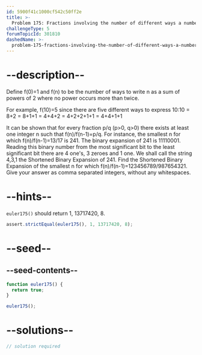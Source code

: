 ```yaml
---
id: 5900f41c1000cf542c50ff2e
title: >-
  Problem 175: Fractions involving the number of different ways a number can be expressed as a sum of powers of 2
challengeType: 5
forumTopicId: 301810
dashedName: >-
  problem-175-fractions-involving-the-number-of-different-ways-a-number-can-be-expressed-as-a-sum-of-powers-of-2
---
```


# --description--

Define f(0)=1 and f(n) to be the number of ways to write n as a sum of powers of 2 where no power occurs more than twice.

For example, f(10)=5 since there are five different ways to express 10:10 = 8+2 = 8+1+1 = 4+4+2 = 4+2+2+1+1 = 4+4+1+1

It can be shown that for every fraction p/q (p>0, q>0) there exists at least one integer n such that f(n)/f(n-1)=p/q. For instance, the smallest n for which f(n)/f(n-1)=13/17 is 241. The binary expansion of 241 is 11110001. Reading this binary number from the most significant bit to the least significant bit there are 4 one's, 3 zeroes and 1 one. We shall call the string 4,3,1 the Shortened Binary Expansion of 241. Find the Shortened Binary Expansion of the smallest n for which f(n)/f(n-1)=123456789/987654321. Give your answer as comma separated integers, without any whitespaces.

# --hints--

`euler175()` should return 1, 13717420, 8.

```js
assert.strictEqual(euler175(), 1, 13717420, 8);
```

# --seed--

## --seed-contents--

```js
function euler175() {
  return true;
}

euler175();
```

# --solutions--

```js
// solution required
```
